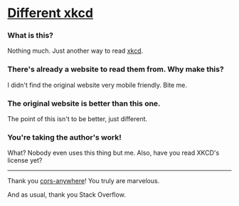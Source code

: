 # [Different xkcd](https://kim4a.github.io/different-xkcd)

### What is this?

Nothing much. Just another way to read [xkcd](https://xkcd.com).

### There's already a website to read them from. Why make this?

I didn't find the original website very mobile friendly. Bite me.

### The original website is better than this one.

The point of this isn't to be better, just different.

### You're taking the author's work!

What? Nobody even uses this thing but me. Also, have you read XKCD's license yet?

***

Thank you [cors-anywhere](https://cors-anywhere.herokuapp.com/)! You truly are marvelous.

And as usual, thank you Stack Overflow.
